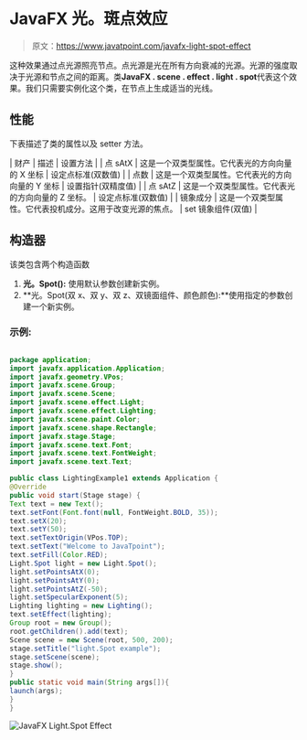 # JavaFX 光。斑点效应

> 原文：<https://www.javatpoint.com/javafx-light-spot-effect>

这种效果通过点光源照亮节点。点光源是光在所有方向衰减的光源。光源的强度取决于光源和节点之间的距离。类**JavaFX . scene . effect . light . spot**代表这个效果。我们只需要实例化这个类，在节点上生成适当的光线。

## 性能

下表描述了类的属性以及 setter 方法。

| 财产 | 描述 | 设置方法 |
| 点 sAtX | 这是一个双类型属性。它代表光的方向向量的 X 坐标 | 设定点标准(双数值) |
| 点数 | 这是一个双类型属性。它代表光的方向向量的 Y 坐标 | 设置指针(双精度值) |
| 点 sAtZ | 这是一个双类型属性。它代表光的方向向量的 Z 坐标。 | 设定点标准(双数值) |
| 镜象成分 | 这是一个双类型属性。它代表投机成分。这用于改变光源的焦点。 | set 镜象组件(双值) |

## 构造器

该类包含两个构造函数

1.  **光。Spot():** 使用默认参数创建新实例。
2.  **光。Spot(双 x、双 y、双 z、双镜面组件、颜色颜色):**使用指定的参数创建一个新实例。

### 示例:

```java

package application;
import javafx.application.Application;
import javafx.geometry.VPos;
import javafx.scene.Group; 
import javafx.scene.Scene;
import javafx.scene.effect.Light;
import javafx.scene.effect.Lighting;
import javafx.scene.paint.Color;
import javafx.scene.shape.Rectangle;
import javafx.stage.Stage; 
import javafx.scene.text.Font; 
import javafx.scene.text.FontWeight; 
import javafx.scene.text.Text; 

public class LightingExample1 extends Application { 
@Override
public void start(Stage stage) {  
Text text = new Text();       
text.setFont(Font.font(null, FontWeight.BOLD, 35));        
text.setX(20); 
text.setY(50); 
text.setTextOrigin(VPos.TOP);
text.setText("Welcome to JavaTpoint");        
text.setFill(Color.RED);   
Light.Spot light = new Light.Spot();
light.setPointsAtX(0);
light.setPointsAtY(0);
light.setPointsAtZ(-50);
light.setSpecularExponent(5);
Lighting lighting = new Lighting(); 
text.setEffect(lighting);       
Group root = new Group();
root.getChildren().add(text);
Scene scene = new Scene(root, 500, 200);  
stage.setTitle("light.Spot example");  
stage.setScene(scene);
stage.show();         
} 
public static void main(String args[]){ 
launch(args); 
} 
}

```

![JavaFX Light.Spot Effect](../img/0d8808e14465e64f2c842f0be5d7b547.png)